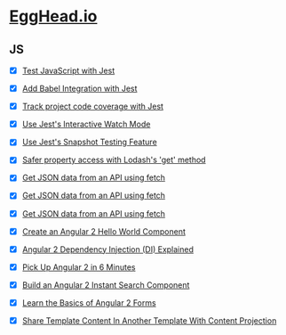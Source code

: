 # [EggHead.io](https://egghead.io)

## JS

- [x] [Test JavaScript with Jest](https://egghead.io/lessons/javascript-test-javascript-with-jest)
- [x] [Add Babel Integration with Jest](https://egghead.io/lessons/javascript-add-babel-integration-with-jest)
- [x] [Track project code coverage with Jest](https://egghead.io/lessons/javascript-track-project-code-coverage-with-jest)
- [x] [Use Jest's Interactive Watch Mode](https://egghead.io/lessons/javascript-use-jest-s-interactive-watch-mode)
- [x] [Use Jest's Snapshot Testing Feature](https://egghead.io/lessons/javascript-use-jest-s-snapshot-testing-feature)
- [x] [Safer property access with Lodash's 'get' method](https://egghead.io/lessons/javascript-safer-property-access-with-lodash-s-get-method)
- [x] [Get JSON data from an API using fetch](https://egghead.io/lessons/javascript-get-json-data-from-an-api-using-fetch)
- [x] [Get JSON data from an API using fetch](https://egghead.io/lessons/node-js-testing-es6-promises-in-node-js-using-mocha-and-chai)
- [x] [Get JSON data from an API using fetch](https://egghead.io/lessons/node-js-testing-es6-promises-in-node-js-using-mocha-and-chai)


- [x] [Create an Angular 2 Hello World Component](https://egghead.io/lessons/angular-2-create-an-angular-2-hello-world-component)
- [x] [Angular 2 Dependency Injection (DI) Explained](https://egghead.io/courses/angular-2-dependency-injection-di-explained)
- [x] [Pick Up Angular 2 in 6 Minutes](https://egghead.io/lessons/angular-2-pick-up-angular-2-in-6-minutes)
- [x] [Build an Angular 2 Instant Search Component](https://egghead.io/courses/build-an-angular-2-instant-search-component)
- [x] [Learn the Basics of Angular 2 Forms](https://egghead.io/courses/intro-to-angular-2-forms)
- [x] [Share Template Content In Another Template With Content Projection](https://egghead.io/lessons/angular-2-share-template-content-in-another-template-with-content-projection)
